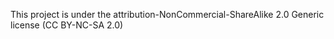 This project is under the attribution-NonCommercial-ShareAlike 2.0 Generic license (CC BY-NC-SA 2.0)
